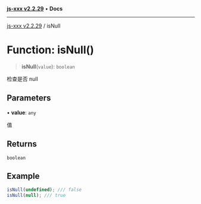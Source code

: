 [**js-xxx v2.2.29**](../README.md) • **Docs**

***

[js-xxx v2.2.29](../README.md) / isNull

# Function: isNull()

> **isNull**(`value`): `boolean`

检查是否 null

## Parameters

• **value**: `any`

值

## Returns

`boolean`

## Example

```ts
isNull(undefined); /// false
isNull(null); /// true
```
